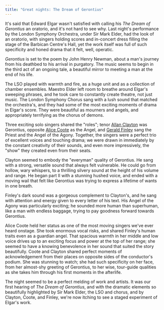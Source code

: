 ```yaml
---
title: "Great nights: The Dream of Gerontius"
---
```


It's said that Edward Elgar wasn't satisfied with calling his *The Dream of Gerontius* an oratorio, and it's not hard to see why. Last night's performance by the London Symphony Orchestra, under Sir Mark Elder, had the look of an oratorio, with singers holding scores and in-concert dress filling the stage of the Barbican Centre's Hall, yet the work itself was full of such specificity and honed drama that it felt, well, operatic.

*Gerontius* is set to the poem by John Henry Newman, about a man's journey from his deathbed to his arrival in purgatory. The music seems to begin in the third act of an ongoing tale, a beautiful mirror to meeting a man at the end of his life. 

The LSO played with warmth and fire, as a huge unit and as a collection of chamber ensembles. Maestro Elder left room to breathe around Elgar's sweeping phrases, and he took care to constantly create theatre, not just music. The London Symphony Chorus sang with a lush sound that matched the orchestra's, and they had some of the most exciting moments of drama in Elgar's score. They were beautiful as mourners and angels, and appropriately terrifying as the chorus of demons. 

Three exciting solo singers shared the "roles"; tenor [Allan Clayton](/scene/people/allan-clayton/) was Gerontius, opposite [Alice Coote](/talking-with-singers-alice-coote/) as the Angel, and [Gerald Finley](/scene/people/gerald-finley/) sang the Priest and the Angel of the Agony. Together, the singers were a perfect trio of excellent voices and touching drama; we were drawn in immediately by the constant creativity of their sounds, and even more impressively, the "show" they created even from their seats.

Clayton seemed to embody the "everyman" quality of Gerontius. He sang with a strong, versatile sound that always felt vulnerable. He could go from hollow, wary whispers, to a thrilling silvery sound at the height of his volume and range. He began part II with a stunning hushed voice, and ended with a moving wail that felt like Gerontius was trying to express a lifetime of wants in one breath.

Finley's dark sound was a gorgeous complement to Clayton's, and he sang with attention and energy given to every letter of his text. His Angel of the Agony was particularly exciting; he sounded more human than superhuman, like a man with endless baggage, trying to pay goodness forward towards Gerontius. 

Alice Coote held her status as one of the most moving singers we've ever heard onstage. She took enormous vocal risks, and shared Finley's human traits even as a guardian angel. That spacious warmth in her middle and low voice drives up to an exciting focus and power at the top of her range; she seemed to have a knowing benevolence in her sound that suited the story beautifully. Coote and Clayton shared perfect moments of acknowledgement from their places on opposite sides of the conductor's podium. She was stunning to watch; she had such specificity on her face, from her almost-shy greeting of Gerontius, to her wise, tour-guide qualities as she takes him through his first moments in the afterlife.

The night seemed to be a perfect melding of work and artists. It was our first hearing of *The Dream of Gerontius*, and with the dramatic elements so beautifully highlighted by Sir Mark Elder, the LSO and chorus, and by Clayton, Coote, and Finley, we're now itching to see a staged experiment of Elgar's work.
